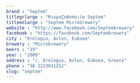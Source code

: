 ```yaml
---
brand : "Septem"
titlegrlarge : "Μικροζυθοποιία Septem"
titleenlarge : "Septem Microbrewery"
website : "http://www.facebook.com/Septembrewery"
facebook : "https://facebook.com/Septembrewery"
city : "Orologio, Avlon, Euboea"
brewery : "Microbrewery"
beers : "19"
year : "2009"
address : "/, Orologio, Avlon, Euboea, Greece"
phone : "30 2223031252"
slug: "septem"
---
```

